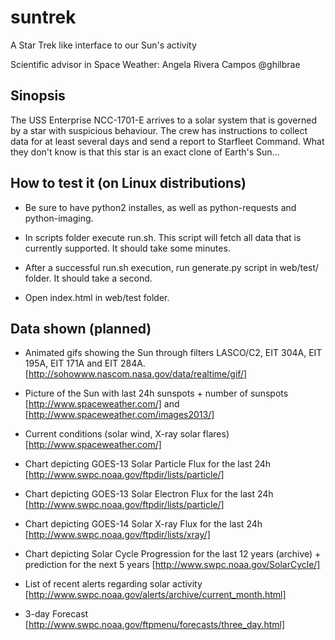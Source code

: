 suntrek
=======

A Star Trek like interface to our Sun's activity

Scientific advisor in Space Weather: Angela Rivera Campos @ghilbrae

Sinopsis
--------

The USS Enterprise NCC-1701-E arrives to a solar system that is governed by a star with suspicious behaviour. The crew has instructions to collect data for at least several days and send a report to Starfleet Command. What they don't know is that this star is an exact clone of Earth's Sun...

How to test it (on Linux distributions)
---------------------------------------

* Be sure to have python2 installes, as well as python-requests and python-imaging.

* In scripts folder execute run.sh. This script will fetch all data that is currently supported. It should take some minutes.

* After a successful run.sh execution, run generate.py script in web/test/ folder. It should take a second.

* Open index.html in web/test folder.


Data shown (planned)
--------------------

* Animated gifs showing the Sun through filters LASCO/C2, EIT 304A, EIT 195A, EIT 171A and EIT 284A. [http://sohowww.nascom.nasa.gov/data/realtime/gif/]

* Picture of the Sun with last 24h sunspots + number of sunspots [http://www.spaceweather.com/] and [http://www.spaceweather.com/images2013/]

* Current conditions (solar wind, X-ray solar flares) [http://www.spaceweather.com/]

* Chart depicting GOES-13 Solar Particle Flux for the last 24h [http://www.swpc.noaa.gov/ftpdir/lists/particle/]

* Chart depicting GOES-13 Solar Electron Flux for the last 24h [http://www.swpc.noaa.gov/ftpdir/lists/particle/]

* Chart depicting GOES-14 Solar X-ray Flux for the last 24h [http://www.swpc.noaa.gov/ftpdir/lists/xray/]

* Chart depicting Solar Cycle Progression for the last 12 years (archive) + prediction for the next 5 years [http://www.swpc.noaa.gov/SolarCycle/]

* List of recent alerts regarding solar activity [http://www.swpc.noaa.gov/alerts/archive/current_month.html]

* 3-day Forecast [http://www.swpc.noaa.gov/ftpmenu/forecasts/three_day.html]


